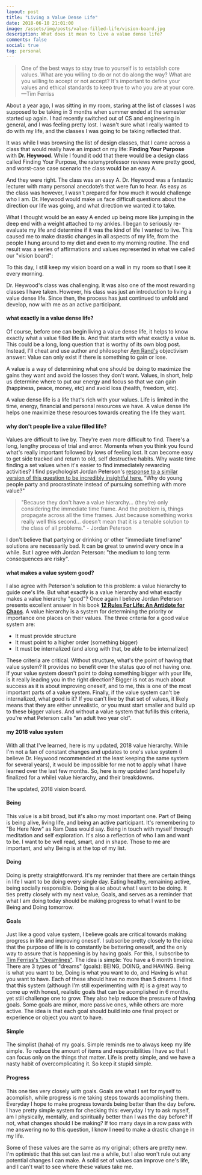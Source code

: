 ```yaml
---
layout: post
title: "Living a Value Dense Life"
date: 2018-06-10 21:01:00
image: /assets/img/posts/value-filled-life/vision-board.jpg
description: What does it mean to live a value dense life?
comments: false
social: true
tag: personal
---
```

<blockquote>
	One of the best ways to stay true to yourself is to establish core values. What are you willing to do or not do along the way? What are you willing to accept or not accept? It's important to define your values and ethical standards to keep true to who you are at your core.
	—Tim Ferriss
</blockquote>

About a year ago, I was sitting in my room, staring at the list of classes I was supposed to be taking in 3 months when summer ended at the semester started up again. I had recently switched out of CS and engineering in general, and I was feeling pretty lost. I wasn't sure what I really wanted to do with my life, and the classes I was going to be taking reflected that.

It was while I was browsing the list of design classes, that I came across a class that would really have an impact on my life: **Finding Your Purpose** with **Dr. Heywood**. While I found it odd that there would be a design class called Finding Your Purpose, the ratemyprofessor reviews were pretty good, and worst-case  case scenario the class would be an easy A.

And they were right. The class was an easy A. Dr. Heywood was a fantastic lecturer with many personal anecdote’s that were fun to hear. As easy as the class was however, I wasn't prepared for how much it would challenge who I am. Dr. Heywood would make us face difficult questions about the direction our life was going, and what direction we wanted it to take.

What I thought would be an easy A ended up being more like jumping in the deep end with a weight attached to my ankles. I began to seriously re-evaluate my life and determine if it was the kind of life I wanted to live. This caused me to make drastic changes in all aspects of my life, from the people I hung around to my diet and even to my morning routine. The end result was a series of affirmations and values represented in what we called our "vision board":

<div class="">
    <img class="col three" src="{{ site.baseurl }}/assets/img/posts/value-filled-life/vision-board.jpg" alt="" title="vision board"/>
</div>
<div class="col three caption">
    To this day, I still keep my vision board on a wall in my room so that I see it every morning.
</div>

Dr. Heywood's class was challenging. It was also one of the most rewarding classes I have taken. However, his class was just an introduction to living a value dense life. Since then, the process has just continued to unfold and develop, now with me as an active participant.

#### what exactly is a value dense life?

Of course, before one can begin living a value dense life, it helps to know exactly what a value filled life is. And that starts with what exactly a value is. This could be a long, long question that is worthy of its own blog post. Instead, I'll cheat and use author and philosopher [Ayn Rand's][ayn-rand-bio] objectivism answer: Value can only exist if there is something to gain or lose. 

A value is a way of determining what one should be doing to maximize the gains they want and avoid the losses they don't want. Values, in short, help us determine where to put our energy and focus so that we can gain (happiness, peace, money, etc) and avoid loss (health, freedom, etc).

A value dense life is a life that's rich with your values. Life is limited in the time, energy, financial and personal resources we have. A value dense life helps one maximize these resources towards creating the life they want. 

#### why don't people live a value filled life?

Values are difficult to live by. They're even more difficult to find. There's a long, lengthy process of trial and error. Moments when you think you found what's really important followed by lows of feeling lost. It can become easy to get side tracked and return to old, self destructive habits. Why waste time finding a set values when it's easier to find immediately rewarding activities? I find psychologist Jordan Peterson's [response to a similar version of this question to be incredibly insightful here.][why-young-people-party-procrastinate] "Why do young people party and procrastinate instead of pursuing something with more value?"
<blockquote>
     "Because they don't have a value hierarchy... (they're) only considering the immediate time frame. And the problem is, things propagate across all the time frames. Just because something works really well this second... doesn't mean that it is a tenable solution to the class of all problems."
     - Jordan Peterson
</blockquote>

I don't believe that partying or drinking or other "immediate timeframe" solutions are necessarily bad. It can be great to unwind every once in a while. But I agree with Jordan Peterson: "the medium to long term consequences are risky".

#### what makes a value system good?

I also agree with Peterson's solution to this problem: a value hierarchy to guide one's life. But what exactly is a value hierarchy and what exactly makes a value hierarchy "good"? Once again I believe Jordan Peterson presents excellent answer in his book [**12 Rules For Life: An Antidote for Chaos**][12-rules-for-life]. A value hierarchy is a system for determining the priority or importance one places on their values. The three criteria for a good value system are:
- It must provide structure
- It must point to a higher order (something bigger)
- It must be internalized (and along with that, be able to be internalized)

These criteria are critical. Without structure, what's the point of having that value system? It provides no benefit over the status quo of not having one. If your value system doesn't point to doing something bigger with your life, is it really leading you in the right direction? Bigger is not as much about success as it is about improving oneself, and to me, this is one of the most important parts of a value system. Finally, if the value system can't be internalized, what good is it? If you can't live by that set of values, it likely means that they are either unrealistic, or you must start smaller and build up to these bigger values. And without a value system that fufills this criteria, you're what Peterson calls "an adult two year old".

#### my 2018 value system

With all that I've learned, here is my updated, 2018 value hierarchy. While I'm not a fan of constant changes and updates to one's value system (I believe Dr. Heywood recommended at the least keeping the same system for several years), it would be impossible for me not to apply what I have learned over the last few months. So, here is my updated (and hopefully finalized for a while) value hierarchy, and their breakdowns.

<div class="">
    <img class="col three" src="{{ site.baseurl }}/assets/img/posts/value-filled-life/vision-board-2018.jpg" alt="" title="vision board"/>
</div>
<div class="col three caption">
    The updated, 2018 vision board.
</div>

#### Being
This value is a bit broad, but it's also my most important one. Part of Being is being alive, living life, and being an active participant. It's remembering to "Be Here Now" as Ram Dass would say. Being in touch with myself through meditation and self exploration. It's also a reflection of who I am and want to be. I want to be well read, smart, and in shape. Those to me are important, and why Being is at the top of my list.

#### Doing
Doing is pretty straightforward. It's my reminder that there are certain things in life I want to be doing every single day. Eating healthy, remaining active, being socially responsible. Doing is also about what I want to be doing. It ties pretty closely with my next value, Goals, and serves as a reminder that what I am doing today should be making progress to what I want to be Being and Doing tomorrow.

#### Goals
Just like a good value system, I believe goals are critical towards making progress in life and improving oneself. I subscribe pretty closely to the idea that the purpose of life is to constantly be bettering oneself, and the only way to assure that is happening is by having goals. For this, I subscribe to [Tim Ferriss's "Dreamlines"][dreamlines-t-ferriss]. The idea is simple: You have a 6 month timeline. There are 3 types of "dreams" (goals): BEING, DOING, and HAVING. Being is what you want to be, Doing is what you want to do, and Having is what you want to have. Each of these should have no more than 5 dreams. I find that this system (although I'm still experimenting with it) is a great way to come up with honest, realistic goals that can be acomplished in 6 months, yet still challenge one to grow. They also help reduce the pressure of having goals. Some goals are minor, more passive ones, while others are more active. The idea is that each goal should build into one final project or experience or object you want to have.

#### Simple
The simplist (haha) of my goals. Simple reminds me to always keep my life simple. To reduce the amount of items and responsibilities I have so that I can focus only on the things that matter. Life is pretty simple, and we have a nasty habit of overcomplicating it. So keep it stupid simple.

#### Progress
This one ties very closely with goals. Goals are what I set for myself to acomplish, while progress is me taking steps towards acomplishing them. Everyday I hope to make progress towards being better than the day before. I have pretty simple system for checking this: everyday I try to ask myself, am I physically, mentally, and spiritually better than I was the day before? If not, what changes should I be making? If too many days in a row pass with me answering no to this question, I know I need to make a drastic change in my life.

Some of these values are the same as my original; others are pretty new. I'm optimistic that this set can last me a while, but I also won't rule out any potential changes I can make. A solid set of values can improve one's life, and I can't wait to see where these values take me.



[ayn-rand-bio]: https://en.wikipedia.org/wiki/Ayn_Rand
[why-young-people-party-procrastinate]:https://www.youtube.com/watch?v=fwfaIli0hQw
[12-rules-for-life]: https://jordanbpeterson.com/12-rules-for-life/
[dreamlines-t-ferriss]: https://tim.blog/lifestyle-costing/
